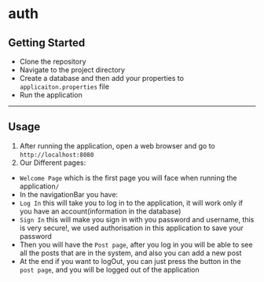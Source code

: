 # auth

## Getting Started

- Clone the repository
- Navigate to the project directory
- Create a database and then add your properties to `applicaiton.properties` file
- Run the application

---

## Usage

1. After running the application, open a web browser and go to `http://localhost:8080`
2. Our Different pages:
- `Welcome Page` which is the first page you will face when running the application`/`
- In the navigationBar you have:
- `Log In` this will take you to log in to the application, it will work only if you have an account(information in the database)
- `Sign In` this will make you sign in with you password and username, this is very secure!, we used authorisation in this application to save your password
- Then you will have the `Post page`, after you log in you will be able to see all the posts that are in the system, and also you can add a new post 
- At the end if you want to logOut, you can just press the button in the `post page`, and you will be logged out of the application 


